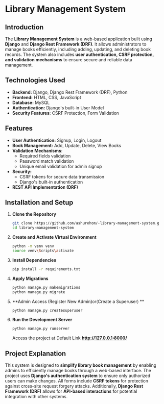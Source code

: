 # Library Management System 

## Introduction
The **Library Management System** is a web-based application built using **Django** and **Django Rest Framework (DRF)**. It allows administrators to manage books efficiently, including adding, updating, and deleting book records. The system also includes **user authentication, CSRF protection, and validation mechanisms** to ensure secure and reliable data management.

## Technologies Used 
- **Backend:** Django, Django Rest Framework (DRF), Python
- **Frontend:** HTML, CSS, JavaScript
- **Database:** MySQL
- **Authentication:** Django's built-in User Model
- **Security Features:** CSRF Protection, Form Validation

## Features 
- **User Authentication:** Signup, Login, Logout
- **Book Management:** Add, Update, Delete, View Books
- **Validation Mechanisms:**
  - Required fields validation
  - Password match validation
  - Unique email validation for admin signup
- **Security:**
  - CSRF tokens for secure data transmission
  - Django's built-in authentication
- **REST API Implementation (DRF)**

## Installation and Setup 
1. **Clone the Repository**
   ```bash
   git clone https://github.com/ashurohom/-library-management-system.git
   cd library-management-system
   ```

2. **Create and Activate Virtual Environment**
   ```bash
   python -m venv venv
   source venv\Scripts\activate
   ```

3. **Install Dependencies**
   ```bash
   pip install -r requirements.txt
   ```

4. **Apply Migrations**
   ```bash
   python manage.py makemigrations
   python manage.py migrate
   ```

5. **Admin Access (Register New Admin)or(Create a Superuser) **
   ```bash
   python manage.py createsuperuser
   ```

6. **Run the Development Server**
   ```bash
   python manage.py runserver
   ```
   Access the project at Default Link **http://127.0.0.1:8000/**



## Project Explanation 
This system is designed to **simplify library book management** by enabling admins to efficiently manage books through a web-based interface. The project uses **Django's authentication system** to ensure only authorized users can make changes. All forms include **CSRF tokens** for protection against cross-site request forgery attacks. Additionally, **Django Rest Framework (DRF)** allows for **API-based interactions** for potential integration with other systems.





